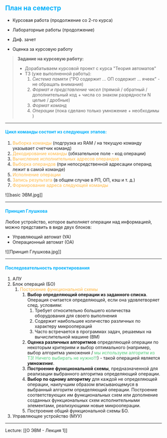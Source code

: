 ## <font style="color:#03b1fc" >План на семестр</font>

- Курсовая работа (продолжение со 2-го курса)
- Лабораторные работы (продолжение)

- Диф. зачет
- Оценка за курсовую работу 

> **Задание на курсовую работу:**
> - Дорабатываем курсовой проект с курса "Теория автоматов"
> - ТЗ (уже выполненной работы):
> 	1. *Система памяти* ("РО содержит ... ОП содержит ... ячеек" - не обращать внимания)
> 	2. *Формат и представление чисел* (прямой / обратный / дополнительный код + числа со знаком разрядности N целые / дробные)
> 	3. *Формат команд* 
> 	4. *Операции* (пока сделано только умножение + необходимы )

---
#### <font style="color:#03b1fc">Цикл команды состоит из следующих этапов:</font>

1. <font style="color:#ffb640">Выборка команды</font> (подгрузка из RAM / на текущую команду указывает счетчик команд)
2. <font style="color:#ffb640">Декодирование команды</font> (обязательное поле - код операции)
3. <font style="color:#ffb640">Вычисление исполнительных адресов операндов</font>
4. <font style="color:#ffb640">Выборка операндов</font> (при непосредственной адресации операнд лежит в самой команде)
5. <font style="color:#ffb640">Исполнение операции </font>
6. <font style="color:#ffb640">Запись результата</font> (в общем случае в РП, ОП, кэш и т. д.)
7. <font style="color:#ffb640">Формирование адреса следующей команды</font> 

![[basic ЭВМ.jpg]]

---
#### <font style="color:#03b1fc">Принцип Глушкова</font>

Любое устройство, которое выполняет операции над информацией, можно представить в виде двух блоков:
- Управляющий автомат (УА) 
- Операционный автомат (ОА) 

![[Принцип Глушкова.jpg]]

---
#### <font style="color:#03b1fc">Последовательность проектирования</font>

1. АЛУ 
2. Блок операций (БО)
	1. <font style="color:#ffb640">Построение функциональной схемы</font> 
		1. **Выбор определяющий операции из заданного списка**. Операция считается определяющей, если она удовлетворяет след. условиям:
			1. Требует относительно большего количества оборудования для своего выполнения
			2. Содержит наибольшее количество различных по характеру микроопераций
			3. Часто встречается в программах задач, решаемых на вычислительной машине (ВМ)
		2. **Оценка различных алгоритмов** определяющей операции по некоторым критериям и выбор оптимального (например, выбор алгоритма умножения / <font style="color:#50C878">мы используем алгоритм из ТЗ! Ничего выбирать не нужно!!!</font>) - такой операцией является ***умножение***. 
		3. **Построение функциональной схемы**, предназначенной для реализации выбранного алгоритма определяющий операции.
		4. **Выбор по одному алгоритму** для каждой не определяющей операции, наилучшим образом вписывающемуся в выбранный алгоритм определяющий операции. Построение соответствующих им функциональных схем или дополнение созданных функциональных схем исполнительными элементами, реализующими новые микрооперации. 
		5. Построение общий функциональной схемы БО.
3. Управляющее устройство (МУУ)

---

Lecture: [[О ЭВМ - Лекция 1]]
